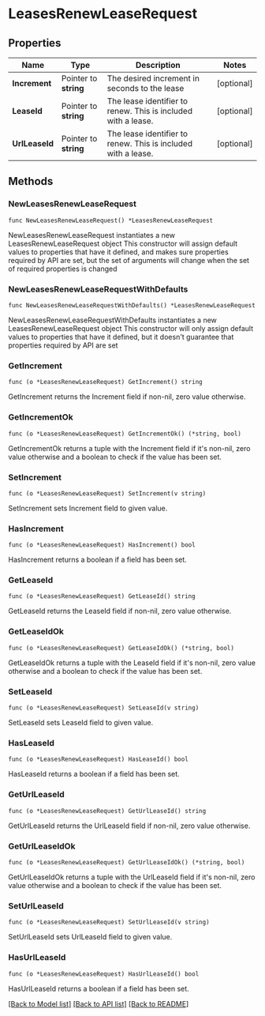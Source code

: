# LeasesRenewLeaseRequest


## Properties

Name | Type | Description | Notes
------------ | ------------- | ------------- | -------------
**Increment** | Pointer to **string** | The desired increment in seconds to the lease | [optional] 
**LeaseId** | Pointer to **string** | The lease identifier to renew. This is included with a lease. | [optional] 
**UrlLeaseId** | Pointer to **string** | The lease identifier to renew. This is included with a lease. | [optional] 



## Methods


### NewLeasesRenewLeaseRequest

`func NewLeasesRenewLeaseRequest() *LeasesRenewLeaseRequest`

NewLeasesRenewLeaseRequest instantiates a new LeasesRenewLeaseRequest object
This constructor will assign default values to properties that have it defined,
and makes sure properties required by API are set, but the set of arguments
will change when the set of required properties is changed

### NewLeasesRenewLeaseRequestWithDefaults

`func NewLeasesRenewLeaseRequestWithDefaults() *LeasesRenewLeaseRequest`

NewLeasesRenewLeaseRequestWithDefaults instantiates a new LeasesRenewLeaseRequest object
This constructor will only assign default values to properties that have it defined,
but it doesn't guarantee that properties required by API are set


### GetIncrement

`func (o *LeasesRenewLeaseRequest) GetIncrement() string`

GetIncrement returns the Increment field if non-nil, zero value otherwise.

### GetIncrementOk

`func (o *LeasesRenewLeaseRequest) GetIncrementOk() (*string, bool)`

GetIncrementOk returns a tuple with the Increment field if it's non-nil, zero value otherwise
and a boolean to check if the value has been set.

### SetIncrement

`func (o *LeasesRenewLeaseRequest) SetIncrement(v string)`

SetIncrement sets Increment field to given value.


### HasIncrement

`func (o *LeasesRenewLeaseRequest) HasIncrement() bool`

HasIncrement returns a boolean if a field has been set.




### GetLeaseId

`func (o *LeasesRenewLeaseRequest) GetLeaseId() string`

GetLeaseId returns the LeaseId field if non-nil, zero value otherwise.

### GetLeaseIdOk

`func (o *LeasesRenewLeaseRequest) GetLeaseIdOk() (*string, bool)`

GetLeaseIdOk returns a tuple with the LeaseId field if it's non-nil, zero value otherwise
and a boolean to check if the value has been set.

### SetLeaseId

`func (o *LeasesRenewLeaseRequest) SetLeaseId(v string)`

SetLeaseId sets LeaseId field to given value.


### HasLeaseId

`func (o *LeasesRenewLeaseRequest) HasLeaseId() bool`

HasLeaseId returns a boolean if a field has been set.




### GetUrlLeaseId

`func (o *LeasesRenewLeaseRequest) GetUrlLeaseId() string`

GetUrlLeaseId returns the UrlLeaseId field if non-nil, zero value otherwise.

### GetUrlLeaseIdOk

`func (o *LeasesRenewLeaseRequest) GetUrlLeaseIdOk() (*string, bool)`

GetUrlLeaseIdOk returns a tuple with the UrlLeaseId field if it's non-nil, zero value otherwise
and a boolean to check if the value has been set.

### SetUrlLeaseId

`func (o *LeasesRenewLeaseRequest) SetUrlLeaseId(v string)`

SetUrlLeaseId sets UrlLeaseId field to given value.


### HasUrlLeaseId

`func (o *LeasesRenewLeaseRequest) HasUrlLeaseId() bool`

HasUrlLeaseId returns a boolean if a field has been set.









[[Back to Model list]](../README.md#documentation-for-models) [[Back to API list]](../README.md#documentation-for-api-endpoints) [[Back to README]](../README.md)


